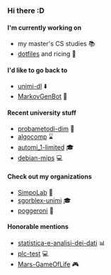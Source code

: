 ### Hi there :D

#### I'm currently working on
- my master's CS studies :books:
- [dotfiles](https://github.com/sgorblex/dotfiles) and ricing :rice:

#### I'd like to go back to
- [unimi-dl](https://github.com/SimpoLab/unimi-dl) :arrow_down:
- [MarkovGenBot](https://github.com/sgorblex/MarkovGenBot) :speech_balloon:

#### Recent university stuff
- [probametodi-dim](https://github.com/sgorblex-unimi/probametodi-dim) :game_die:
- [algocomp](https://github.com/sgorblex-unimi/algocomp) :hourglass:
- [automi_1-limited](https://github.com/sgorblex-unimi/automi_1-limited) :mortar_board:
- [debian-mips](https://github.com/nbasilico/debian-mips) :computer:

#### Check out my organizations
- [SimpoLab](https://github.com/SimpoLab) :wine_glass:
- [sgorblex-unimi](https://github.com/sgorblex-unimi) :mortar_board:
- [poggeroni](https://github.com/poggeroni) :frog:

#### Honorable mentions
- [statistica-e-analisi-dei-dati](https://github.com/sgorblex-unimi/statistica-e-analisi-dei-dati.md) :bar_chart:
- [plc-test](https://github.com/sgorblex-unimi/plc-test) :computer:
- [Mars-GameOfLife](https://github.com/sgorblex/Mars-GameOfLife.md) :video_game:
